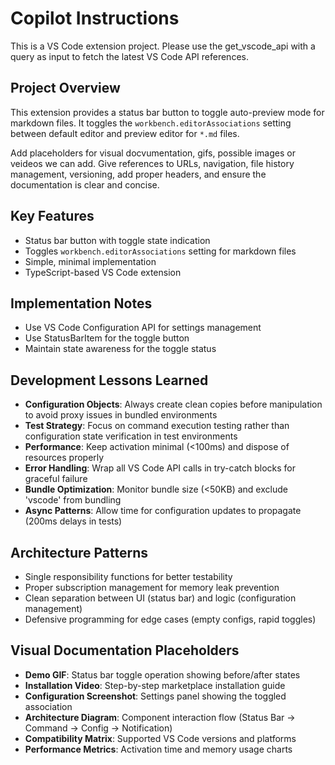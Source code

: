 # Copilot Instructions

<!-- Use this file to provide workspace-specific custom instructions to Copilot. For more details, visit https://code.visualstudio.com/docs/copilot/copilot-customization#_use-a-githubcopilotinstructionsmd-file -->

This is a VS Code extension project. Please use the get_vscode_api with a query as input to fetch the latest VS Code API references.

## Project Overview
This extension provides a status bar button to toggle auto-preview mode for markdown files. It toggles the `workbench.editorAssociations` setting between default editor and preview editor for `*.md` files.

Add placeholders for visual docvumentation, gifs, possible images or veideos we can add. Give references to URLs, navigation, file history management, versioning, add proper headers, and ensure the documentation is clear and concise.

## Key Features
- Status bar button with toggle state indication
- Toggles `workbench.editorAssociations` setting for markdown files
- Simple, minimal implementation
- TypeScript-based VS Code extension

## Implementation Notes
- Use VS Code Configuration API for settings management
- Use StatusBarItem for the toggle button
- Maintain state awareness for the toggle status

## Development Lessons Learned
- **Configuration Objects**: Always create clean copies before manipulation to avoid proxy issues in bundled environments
- **Test Strategy**: Focus on command execution testing rather than configuration state verification in test environments
- **Performance**: Keep activation minimal (<100ms) and dispose of resources properly
- **Error Handling**: Wrap all VS Code API calls in try-catch blocks for graceful failure
- **Bundle Optimization**: Monitor bundle size (<50KB) and exclude 'vscode' from bundling
- **Async Patterns**: Allow time for configuration updates to propagate (200ms delays in tests)

## Architecture Patterns
- Single responsibility functions for better testability
- Proper subscription management for memory leak prevention
- Clean separation between UI (status bar) and logic (configuration management)
- Defensive programming for edge cases (empty configs, rapid toggles)

## Visual Documentation Placeholders
- **Demo GIF**: Status bar toggle operation showing before/after states
- **Installation Video**: Step-by-step marketplace installation guide
- **Configuration Screenshot**: Settings panel showing the toggled association
- **Architecture Diagram**: Component interaction flow (Status Bar → Command → Config → Notification)
- **Compatibility Matrix**: Supported VS Code versions and platforms
- **Performance Metrics**: Activation time and memory usage charts
